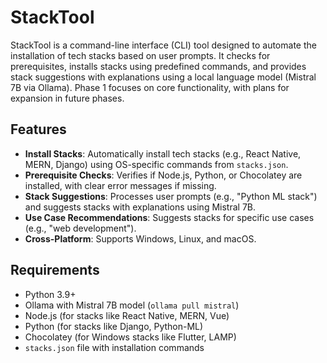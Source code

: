 # StackTool

StackTool is a command-line interface (CLI) tool designed to automate the installation of tech stacks based on user prompts. It checks for prerequisites, installs stacks using predefined commands, and provides stack suggestions with explanations using a local language model (Mistral 7B via Ollama). Phase 1 focuses on core functionality, with plans for expansion in future phases.

## Features
- **Install Stacks**: Automatically install tech stacks (e.g., React Native, MERN, Django) using OS-specific commands from `stacks.json`.
- **Prerequisite Checks**: Verifies if Node.js, Python, or Chocolatey are installed, with clear error messages if missing.
- **Stack Suggestions**: Processes user prompts (e.g., "Python ML stack") and suggests stacks with explanations using Mistral 7B.
- **Use Case Recommendations**: Suggests stacks for specific use cases (e.g., "web development").
- **Cross-Platform**: Supports Windows, Linux, and macOS.

## Requirements
- Python 3.9+
- Ollama [](https://ollama.ai) with Mistral 7B model (`ollama pull mistral`)
- Node.js (for stacks like React Native, MERN, Vue)
- Python (for stacks like Django, Python-ML)
- Chocolatey (for Windows stacks like Flutter, LAMP)
- `stacks.json` file with installation commands
